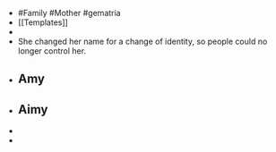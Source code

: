 - #Family #Mother #gematria
- [[Templates]]
-
- She changed her name for a change of identity, so people could no longer control her.
- ## Amy
- ## Aimy
-
-